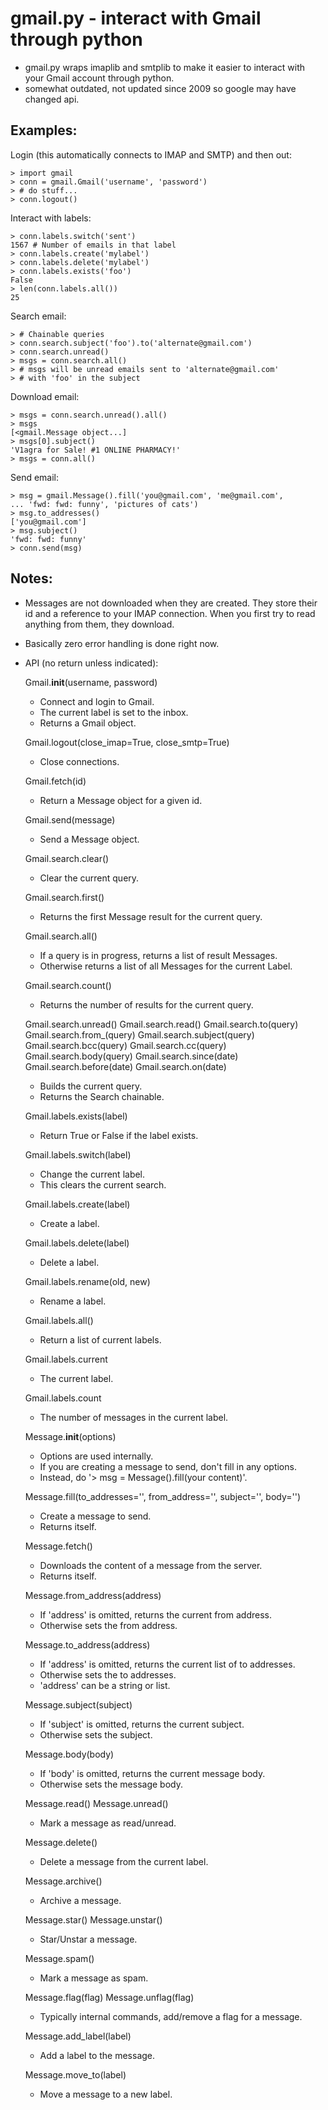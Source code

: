gmail.py - interact with Gmail through python
=============================================

* gmail.py wraps imaplib and smtplib to make it easier to interact with
  your Gmail account through python.
* somewhat outdated, not updated since 2009 so google may have changed api.

Examples:
---------


Login (this automatically connects to IMAP and SMTP) and then out:

    > import gmail
    > conn = gmail.Gmail('username', 'password')
    > # do stuff...
    > conn.logout()

Interact with labels:

    > conn.labels.switch('sent')
    1567 # Number of emails in that label
    > conn.labels.create('mylabel')
    > conn.labels.delete('mylabel')
    > conn.labels.exists('foo')
    False
    > len(conn.labels.all())
    25

Search email:

    > # Chainable queries
    > conn.search.subject('foo').to('alternate@gmail.com')
    > conn.search.unread()
    > msgs = conn.search.all()
    > # msgs will be unread emails sent to 'alternate@gmail.com'
    > # with 'foo' in the subject

Download email:

    > msgs = conn.search.unread().all()
    > msgs
    [<gmail.Message object...]
    > msgs[0].subject()
    'V1agra for Sale! #1 ONLINE PHARMACY!'
    > msgs = conn.all()

Send email:

    > msg = gmail.Message().fill('you@gmail.com', 'me@gmail.com',
    ... 'fwd: fwd: funny', 'pictures of cats')
    > msg.to_addresses()
    ['you@gmail.com']
    > msg.subject()
    'fwd: fwd: funny'
    > conn.send(msg)

Notes:
------

* Messages are not downloaded when they are created.  They store their id
  and a reference to your IMAP connection.  When you first try to read
  anything from them, they download.

* Basically zero error handling is done right now.

* API (no return unless indicated):

    Gmail.__init__(username, password)
    - Connect and login to Gmail.
    - The current label is set to the inbox.
    - Returns a Gmail object.

    Gmail.logout(close_imap=True, close_smtp=True)
    - Close connections.

    Gmail.fetch(id)
    - Return a Message object for a given id.

    Gmail.send(message)
    - Send a Message object.

    Gmail.search.clear()
    - Clear the current query.

    Gmail.search.first()
    - Returns the first Message result for the current query.

    Gmail.search.all()
    - If a query is in progress, returns a list of result Messages.
    - Otherwise returns a list of all Messages for the current Label.

    Gmail.search.count()
    - Returns the number of results for the current query.

    Gmail.search.unread()
    Gmail.search.read()
    Gmail.search.to(query)
    Gmail.search.from_(query)
    Gmail.search.subject(query)
    Gmail.search.bcc(query)
    Gmail.search.cc(query)
    Gmail.search.body(query)
    Gmail.search.since(date)
    Gmail.search.before(date)
    Gmail.search.on(date)
    - Builds the current query.
    - Returns the Search chainable.

    Gmail.labels.exists(label)
    - Return True or False if the label exists.

    Gmail.labels.switch(label)
    - Change the current label.
    - This clears the current search.

    Gmail.labels.create(label)
    - Create a label.

    Gmail.labels.delete(label)
    - Delete a label.

    Gmail.labels.rename(old, new)
    - Rename a label.

    Gmail.labels.all()
    - Return a list of current labels.

    Gmail.labels.current
    - The current label.

    Gmail.labels.count
    - The number of messages in the current label.

    Message.__init__(options)
    - Options are used internally.
    - If you are creating a message to send, don't fill in any options.
    - Instead, do '> msg = Message().fill(your content)'.

    Message.fill(to_addresses='', from_address='', subject='', body='')
    - Create a message to send.
    - Returns itself.

    Message.fetch()
    - Downloads the content of a message from the server.
    - Returns itself.

    Message.from_address(address)
    - If 'address' is omitted, returns the current from address.
    - Otherwise sets the from address.

    Message.to_address(address)
    - If 'address' is omitted, returns the current list of to addresses.
    - Otherwise sets the to addresses.
    - 'address' can be a string or list.

    Message.subject(subject)
    - If 'subject' is omitted, returns the current subject.
    - Otherwise sets the subject.

    Message.body(body)
    - If 'body' is omitted, returns the current message body.
    - Otherwise sets the message body.

    Message.read()
    Message.unread()
    - Mark a message as read/unread.

    Message.delete()
    - Delete a message from the current label.

    Message.archive()
    - Archive a message.

    Message.star()
    Message.unstar()
    - Star/Unstar a message.

    Message.spam()
    - Mark a message as spam.

    Message.flag(flag)
    Message.unflag(flag)
    - Typically internal commands, add/remove a flag for a message.

    Message.add_label(label)
    - Add a label to the message.

    Message.move_to(label)
    - Move a message to a new label.


